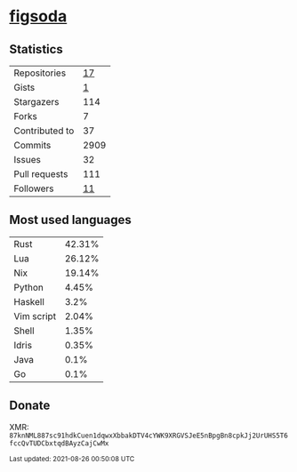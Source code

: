 
# [figsoda](https://github.com/figsoda)


## Statistics

<table>
  <tr>
    <td>Repositories</td>
    <td><a href="https://github.com/figsoda?tab=repositories">
      17
    </a></td>
  </tr>
  <tr>
    <td>Gists</td>
    <td><a href="https://gist.github.com/figsoda">
      1
    </a></td>
  </tr>
  <tr>
    <td>Stargazers</td>
    <td>114</td>
  </tr>
  <tr>
    <td>Forks</td>
    <td>7</td>
  </tr>
  <tr>
    <td>Contributed to</td>
    <td>37</td>
  </tr>
  <tr>
    <td>Commits</td>
    <td>2909</td>
  </tr>
  <tr>
    <td>Issues</td>
    <td>32</td>
  </tr>
  <tr>
    <td>Pull requests</td>
    <td>111</td>
  </tr>
  <tr>
    <td>Followers</td>
    <td><a href="https://github.com/figsoda?tab=followers">
      11
    </a></td>
  </tr>
</table>


## Most used languages

<table>
<tr><td>Rust</td><td>42.31%</td></tr><tr><td>Lua</td><td>26.12%</td></tr><tr><td>Nix</td><td>19.14%</td></tr><tr><td>Python</td><td>4.45%</td></tr><tr><td>Haskell</td><td>3.2%</td></tr><tr><td>Vim script</td><td>2.04%</td></tr><tr><td>Shell</td><td>1.35%</td></tr><tr><td>Idris</td><td>0.35%</td></tr><tr><td>Java</td><td>0.1%</td></tr><tr><td>Go</td><td>0.1%</td></tr>
</table>


## Donate

XMR: `87knNML887sc91hdkCuen1dqwxXbbakDTV4cYWK9XRGVSJeE5nBpgBn8cpkJj2UrUHS5T6fccQvTUDCbxtqdBAyzCajCwMx`


<sub>Last updated: 2021-08-26 00:50:08 UTC</sub>
